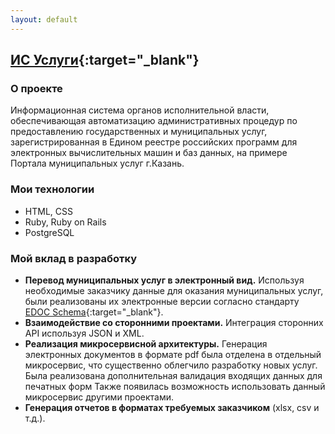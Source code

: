 ```yaml
---
layout: default
---
```

## [ИС Услуги](https://uslugi.kzn.ru/){:target="_blank"}

### О проекте
Информационная система органов исполнительной власти, обеспечивающая автоматизацию административных процедур по предоставлению государственных и муниципальных услуг, зарегистрированная в Едином реестре российских программ для электронных вычислительных машин и баз данных, на примере Портала муниципальных услуг г.Казань.

### Мои технологии
- HTML, CSS
- Ruby, Ruby on Rails
- PostgreSQL

### Мой вклад в разработку
- **Перевод муниципальных услуг в электронный вид.**
  Используя необходимые заказчику данные для оказания муниципальных услуг, были реализованы их электронные версии согласно стандарту [EDOC Schema](http://edoc-schema.kzn.ru/){:target="_blank"}.
- **Взаимодействие со сторонними проектами.**
  Интеграция сторонних API используя JSON и XML.
- **Реализация микросервисной архитектуры.**
  Генерация электронных документов в формате pdf была отделена в отдельный микросервис, что существенно облегчило разработку новых услуг. Была реализована дополнительная валидация входящих данных для печатных форм Также появилась возможность использовать данный микросервис другими проектами.
- **Генерация отчетов в форматах требуемых заказчиком** (xlsx, csv и т.д.).
